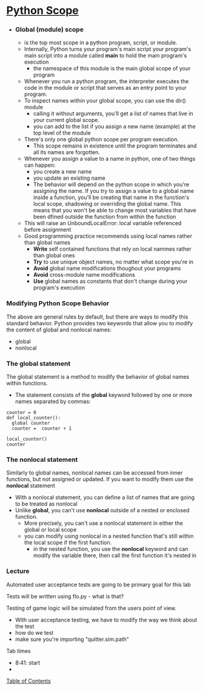 # [Python Scope](https://realpython.com/python-scope-legb-rule/)

- ### Global (module) scope
  - is the top most scope in a python program, script, or module.
  - Internally, Python turns your program's main script your program's main script into a module called __main__ to hold the main program's execution
    - the namespace of this module is the main global scope of your program
  - Whenever you run a python program, the interpreter executes the code in the module or script that serves as an entry point to your program. 
  - To inspect names within your global scope, you can use the dir() module
    - calling it without arguments, you'll get a list of names that live in your current global scope. 
    - you can add to the list if you assign a new name (example) at the top level of the module
  - There's only one global python scope per program execution. 
    - This scope remains in existence until the program terminates and all its names are forgotten. 
  - Whenever you assign a value to a name in python, one of two things can happen:
    - you create a new name
    - you update an existing name
    - The behavior will depend on the python scope in which you're assigning the name. If you try to assign a value to a global name inside a function, you'll be creating that name in the function's local scope, shadowing or overriding the global name. This means that you won't be able to change most variables that have been dfined outside the function from within the function
  - This will raise an UnboundLocalError: local variable referenced before assignment
  - Good programming practice recommends using local names rather than global names
    - **Write** self contained functions that rely on local nammes rather than global ones
    - **Try** to use unique object names, no matter what scope you're in
    - **Avoid** global name modifications thoughout your programs
    - **Avoid** cross-module name modifications
    - **Use** global names as constants that don't change during your program's execution

### Modifying Python Scope Behavior
The above are general rules by default, but there are ways to modify this standard behavior. Python provides two keywords that allow you to modify the content of global and nonlocal names:
  - global
  - nonlocal
### The global statement
The global statement is a method to modify the behavior of global names within functions.
- The statement consists of the **global** keyword followed by one or more names separated by commas:
```
counter = 0
def local_counter():
  global counter
  counter =  counter + 1

local_counter()
counter
```
### The nonlocal statement
Similarly to global names, nonlocal names can be accessed from inner functions, but not assigned or updated. If you want to modify them use the **nonlocal** statement
- With a nonlocal statement, you can define a list of names that are going to be treated as nonlocal 
- Unlike **global**, you can't use **nonlocal** outside of a nested or enclosed function. 
  - More precisely, you can't use a nonlocal statement in either the global or local scope
  - you can modify using nonlocal in a nested function that's still within the local scope if the first function. 
    - in the nested function, you use the **nonlocal** keyword and can modify the variable there, then call the first function it's nested in 

### Lecture
Automated user acceptance tests are going to be primary goal for this lab

Tests will be written using flo.py - what is that?

Testing of game logic will be simulated from the users point of view. 
- With user acceptance testing, we have to modify the way we think about the test
- how do we test 
- make sure you're importing "quitter.sim.path"

Tab times 
- 8:41: start
- 

[Table of Contents](../index.md)
